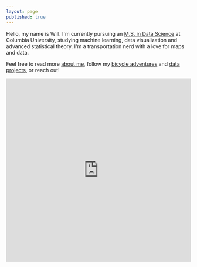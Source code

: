 ```yaml
---
layout: page
published: true
---
```


Hello, my name is Will. I'm currently pursuing an [M.S. in Data Science](http://datascience.columbia.edu/master-of-science-in-data-science) at Columbia University, studying machine learning, data visualization and advanced statistical theory. I'm a transportation nerd with a love for maps and data.

Feel free to read more [about me](about), follow my [bicycle adventures](/bikes) and [data projects](data), or reach out!

<iframe src="https://player.vimeo.com/video/194378581?title=0&portrait=0" style="width:100%;height:500px;" frameborder="0" webkitallowfullscreen mozallowfullscreen allowfullscreen></iframe>
